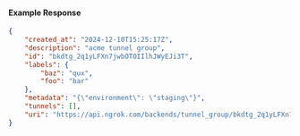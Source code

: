 <!-- Code generated for API Clients. DO NOT EDIT. -->

#### Example Response

```json
{
	"created_at": "2024-12-10T15:25:17Z",
	"description": "acme tunnel group",
	"id": "bkdtg_2q1yLFXn7jwbOTOIIlhJWyEJi3T",
	"labels": {
		"baz": "qux",
		"foo": "bar"
	},
	"metadata": "{\"environment\": \"staging\"}",
	"tunnels": [],
	"uri": "https://api.ngrok.com/backends/tunnel_group/bkdtg_2q1yLFXn7jwbOTOIIlhJWyEJi3T"
}
```
